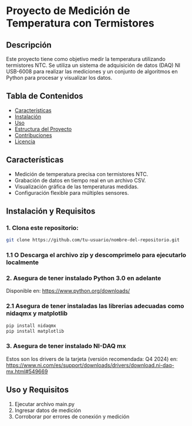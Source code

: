 # Proyecto de Medición de Temperatura con Termistores

## Descripción
Este proyecto tiene como objetivo medir la temperatura utilizando termistores NTC. Se utiliza un sistema de adquisición de datos (DAQ) NI USB-6008 para realizar las mediciones y un conjunto de algoritmos en Python para procesar y visualizar los datos.

## Tabla de Contenidos
- [Características](#características)
- [Instalación](#instalación)
- [Uso](#uso)
- [Estructura del Proyecto](#estructura-del-proyecto)
- [Contribuciones](#contribuciones)
- [Licencia](#licencia)

## Características
- Medición de temperatura precisa con termistores NTC.
- Grabación de datos en tiempo real en un archivo CSV.
- Visualización gráfica de las temperaturas medidas.
- Configuración flexible para múltiples sensores.

## Instalación y Requisitos
### 1. Clona este repositorio:
   ```bash
   git clone https://github.com/tu-usuario/nombre-del-repositorio.git
```
### 1.1 O Descarga el archivo zip y descomprimelo para ejecutarlo localmente
### 2. Asegura de tener instalado Python 3.0 en adelante
Disponible en: https://www.python.org/downloads/ 
### 2.1 Asegura de tener instaladas las librerias adecuadas como nidaqmx y matplotlib
   ```bash
   pip install nidaqmx
   pip install matplotlib
```
### 3. Asegura de tener instalado NI-DAQ mx
Estos son los drivers de la tarjeta (versión recomendada: Q4 2024) en: https://www.ni.com/es/support/downloads/drivers/download.ni-daq-mx.html#549669

## Uso y Requisitos
1. Ejecutar archivo main.py
2. Ingresar datos de medición
3. Corroborar por errores de conexión y medición
   
